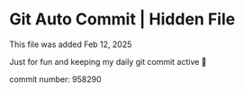 # Git Auto Commit | Hidden File

This file was added Feb 12, 2025

Just for fun and keeping my daily git commit active 🤪

commit number: 958290
